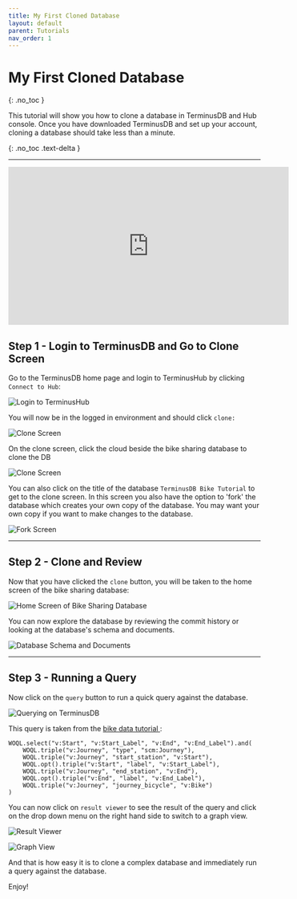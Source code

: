 ```yaml
---
title: My First Cloned Database
layout: default
parent: Tutorials
nav_order: 1
---
```

# My First Cloned Database

{: .no_toc }

This tutorial will show you how to clone a database in TerminusDB and Hub console. Once you have downloaded TerminusDB and set up your account, cloning a database should take less than a minute. 

{: .no_toc .text-delta }

- - -

<iframe width="560" height="315" src="https://www.youtube.com/embed/PUUei56QB1c" frameborder="0" allow="accelerometer; autoplay; encrypted-media; gyroscope; picture-in-picture" allowfullscreen></iframe>

## Step 1 - Login to TerminusDB and Go to Clone Screen

Go to the TerminusDB home page and login to TerminusHub by clicking `Connect to Hub`:

![Login to TerminusHub ](/docs/terminushub/assets/uploads/logged-out-1-2-.jpg)

You will now be in the logged in environment and should click `clone:`

![Clone Screen](/docs/terminushub/assets/uploads/logged-in-1-2-.jpg)

On the clone screen, click the cloud beside the bike sharing database to clone the DB

![Clone Screen](/docs/terminushub/assets/uploads/clone-screen-1-2-.jpg)

You can also click on the title of the database `TerminusDB Bike Tutorial` to get to the clone screen. In this screen you also have the option to 'fork' the database which creates your own copy of the database. You may want your own copy if you want to make changes to the database.

![Fork Screen](/docs/terminushub/assets/uploads/clone-or-fork-1.jpg)

- - -

## Step 2 - Clone and Review

Now that you have clicked the `clone` button, you will be taken to the home screen of the bike sharing database:

![Home Screen of Bike Sharing Database](/docs/terminushub/assets/uploads/post-clone-bike-1.jpg)

You can now explore the database by reviewing the commit history or looking at the database's schema and documents. 

![Database Schema and Documents ](/docs/terminushub/assets/uploads/schema.jpg)

- - -

## Step 3 - Running a Query

Now click on the `query` button to run a quick query against the database. 

![Querying on TerminusDB ](/docs/terminushub/assets/uploads/query-1.jpg)

This query is taken from the [bike data tutorial ](https://medium.com/terminusdb/my-first-terminusdb-2-0-graph-ef7f05038910): 

```
WOQL.select("v:Start", "v:Start_Label", "v:End", "v:End_Label").and(
	WOQL.triple("v:Journey", "type", "scm:Journey"),
	WOQL.triple("v:Journey", "start_station", "v:Start"),
	WOQL.opt().triple("v:Start", "label", "v:Start_Label"),
	WOQL.triple("v:Journey", "end_station", "v:End"),
	WOQL.opt().triple("v:End", "label", "v:End_Label"),
	WOQL.triple("v:Journey", "journey_bicycle", "v:Bike")
)
```

You can now click on `result viewer` to see the result of the query and click on the drop down menu on the right hand side to switch to a graph view.

![Result Viewer ](/docs/terminushub/assets/uploads/query-2.jpg)

![Graph View ](/docs/terminushub/assets/uploads/query-3.jpg)

And that is how easy it is to clone a complex database and immediately run a query against the database. 

Enjoy!